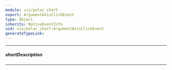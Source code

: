 ```yaml
---
module: viz/polar_chart
export: ArgumentAxisClickEvent
type: Object
inherits: NativeEventInfo
uid: viz/polar_chart:ArgumentAxisClickEvent
generateTypeLink: 
---
```

---
##### shortDescription
<!-- Description goes here -->

---
<!-- Description goes here -->